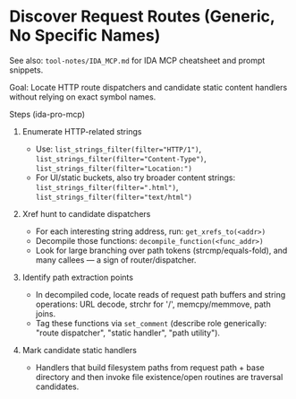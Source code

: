 # Discover Request Routes (Generic, No Specific Names)

See also: `tool-notes/IDA_MCP.md` for IDA MCP cheatsheet and prompt snippets.

Goal: Locate HTTP route dispatchers and candidate static content handlers without relying on exact symbol names.

Steps (ida-pro-mcp)
1) Enumerate HTTP-related strings
   - Use: `list_strings_filter(filter="HTTP/1")`, `list_strings_filter(filter="Content-Type")`, `list_strings_filter(filter="Location:")`
   - For UI/static buckets, also try broader content strings: `list_strings_filter(filter=".html")`, `list_strings_filter(filter="text/html")`

2) Xref hunt to candidate dispatchers
   - For each interesting string address, run: `get_xrefs_to(<addr>)`
   - Decompile those functions: `decompile_function(<func_addr>)`
   - Look for large branching over path tokens (strcmp/equals-fold), and many callees — a sign of router/dispatcher.

3) Identify path extraction points
   - In decompiled code, locate reads of request path buffers and string operations: URL decode, strchr for '/', memcpy/memmove, path joins.
   - Tag these functions via `set_comment` (describe role generically: "route dispatcher", "static handler", "path utility").

4) Mark candidate static handlers
   - Handlers that build filesystem paths from request path + base directory and then invoke file existence/open routines are traversal candidates.
